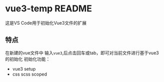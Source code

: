 # vue3-temp README

这是VS Code用于初始化Vue3文件的扩展

## 特点

在新建的vue文件中 输入`vue3`,后点击回车或tab，即可对当前文件进行基于vue3的初始化
初始化功能：
- vue3 setup
- css scss scoped

